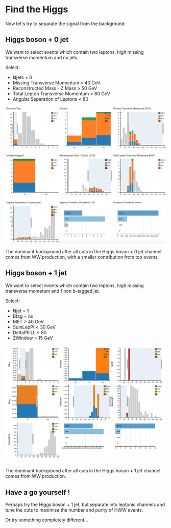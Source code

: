 # Find the Higgs

Now let's try to separate the signal from the background:

## Higgs boson + 0 jet
We want to select events which contain two leptons, high missing transverse momentum and no jets.  

Select: 

* Njets = 0
* Missing Transverse Momentum > 40 GeV
* Reconstructed Mass - Z Mass > 50 GeV
* Total Lepton Transverse Momentum < 60 GeV
* Angular Separation of Leptons < 80

![](pictures/HWW0jets.png)

The dominant background after all cuts in the
Higgs boson + 0 jet channel comes from WW
production, with a smaller contribution from top events.

## Higgs boson + 1 jet

We want to select events which contain two leptons, high missing transverse mometum and 1 non b-tagged jet.

Select: 

* Njet = 1
* Btag = no
* MET > 40 GeV
* SumLepPt < 30 GeV
* DeltaPhiLL < 80
* ZWindow > 15 GeV

![](pictures/HWW1jet.png)

The dominant background after all cuts in the
Higgs boson + 1 jet channel comes from WW
production.

## Have a go yourself !

Perhaps try the Higgs boson + 1 jet, but separate into leptonic channels and tune the cuts to maximise the number and purity of HWW events.  

Or try something completely different...

